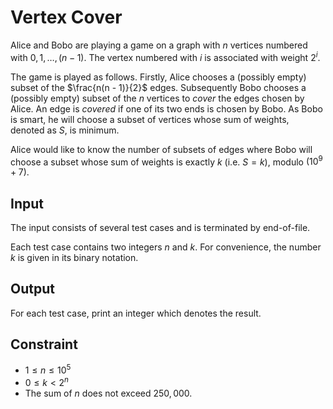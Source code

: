 # Vertex Cover

Alice and Bobo are playing a game on a graph with $n$ vertices numbered with $0, 1, \dots, (n - 1)$.
The vertex numbered with $i$ is associated with weight $2^i$.

The game is played as follows.
Firstly, Alice chooses a (possibly empty) subset of the $\frac{n(n - 1)}{2}$ edges.
Subsequently Bobo chooses a (possibly empty) subset of the $n$ vertices to *cover* the edges chosen by Alice.
An edge is *covered* if one of its two ends is chosen by Bobo.
As Bobo is smart, he will choose a subset of vertices whose sum of weights, denoted as $S$, is minimum.

Alice would like to know the number of subsets of edges where Bobo will choose a subset whose sum of weights is exactly $k$ (i.e. $S = k$), modulo $(10^9+7)$.

## Input

The input consists of several test cases and is terminated by end-of-file.

Each test case contains two integers $n$ and $k$.
For convenience, the number $k$ is given in its binary notation.

## Output

For each test case, print an integer which denotes the result.

## Constraint

* $1 \leq n \leq 10^5$
* $0 \leq k < 2^n$
* The sum of $n$ does not exceed $250,000$.

<!--SAMPLES-->
